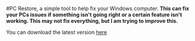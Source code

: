 #PC Restore, a simple tool to help fix your Windows computer.
**This can fix your PCs issues if something isn't going right or a certain feature isn't working. This may not fix everything, but I am trying to improve this.**

You can download the latest version [here](https://github.com/EndermanPvP/PC-Restore/releases/download/PC-Restore/PC-Restore.exe)
